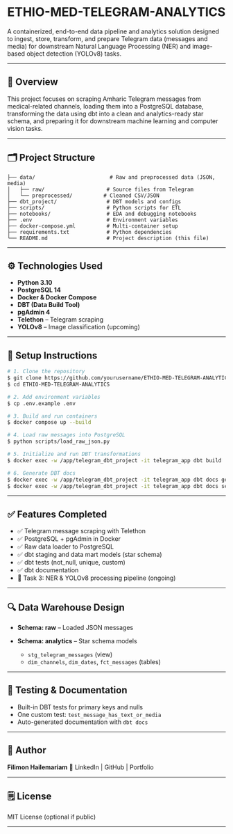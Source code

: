 # ETHIO-MED-TELEGRAM-ANALYTICS

A containerized, end-to-end data pipeline and analytics solution designed to ingest, store, transform, and prepare Telegram data (messages and media) for downstream Natural Language Processing (NER) and image-based object detection (YOLOv8) tasks.

---

## 🧠 Overview

This project focuses on scraping Amharic Telegram messages from medical-related channels, loading them into a PostgreSQL database, transforming the data using dbt into a clean and analytics-ready star schema, and preparing it for downstream machine learning and computer vision tasks.

---

## 🗂️ Project Structure

```
├── data/                        # Raw and preprocessed data (JSON, media)
│   ├── raw/                    # Source files from Telegram
│   └── preprocessed/          # Cleaned CSV/JSON
├── dbt_project/                # DBT models and configs
├── scripts/                    # Python scripts for ETL
├── notebooks/                  # EDA and debugging notebooks
├── .env                        # Environment variables
├── docker-compose.yml          # Multi-container setup
├── requirements.txt            # Python dependencies
└── README.md                   # Project description (this file)
```

---

## ⚙️ Technologies Used

* **Python 3.10**
* **PostgreSQL 14**
* **Docker & Docker Compose**
* **DBT (Data Build Tool)**
* **pgAdmin 4**
* **Telethon** – Telegram scraping
* **YOLOv8** – Image classification (upcoming)

---

## 🚀 Setup Instructions

```bash
# 1. Clone the repository
$ git clone https://github.com/yourusername/ETHIO-MED-TELEGRAM-ANALYTICS.git
$ cd ETHIO-MED-TELEGRAM-ANALYTICS

# 2. Add environment variables
$ cp .env.example .env

# 3. Build and run containers
$ docker compose up --build

# 4. Load raw messages into PostgreSQL
$ python scripts/load_raw_json.py

# 5. Initialize and run DBT transformations
$ docker exec -w /app/telegram_dbt_project -it telegram_app dbt build

# 6. Generate DBT docs
$ docker exec -w /app/telegram_dbt_project -it telegram_app dbt docs generate
$ docker exec -w /app/telegram_dbt_project -it telegram_app dbt docs serve
```

---

## ✅ Features Completed

* ✅ Telegram message scraping with Telethon
* ✅ PostgreSQL + pgAdmin in Docker
* ✅ Raw data loader to PostgreSQL
* ✅ dbt staging and data mart models (star schema)
* ✅ dbt tests (not\_null, unique, custom)
* ✅ dbt documentation
* 🚧 Task 3: NER & YOLOv8 processing pipeline (ongoing)

---

## 🔍 Data Warehouse Design

* **Schema: raw** – Loaded JSON messages
* **Schema: analytics** – Star schema models

  * `stg_telegram_messages` (view)
  * `dim_channels`, `dim_dates`, `fct_messages` (tables)

---

## 🧪 Testing & Documentation

* Built-in DBT tests for primary keys and nulls
* One custom test: `test_message_has_text_or_media`
* Auto-generated documentation with `dbt docs`

---

## 👤 Author

**Filimon Hailemariam**
📧 LinkedIn | GitHub | Portfolio

---

## 🗒️ License

MIT License (optional if public)

---


